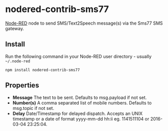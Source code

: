 nodered-contrib-sms77
===========================

<a href="http://nodered.org" target="_new">Node-RED</a> node to send SMS/Text2Speech message(s) via the Sms77 SMS gateway.


Install
-------

Run the following command in your Node-RED user directory - usually `~/.node-red`

    npm install nodered-contrib-sms77

Properties
----------

- **Message** The text to be sent. Defaults to msg.payload if not set.
- **Number(s)** A comma separated list of mobile numbers. Defaults to msg.topic if not set.
- **Delay** Date/Timestamp for delayed dispatch. Accepts an UNIX timestamp or a date of format yyyy-mm-dd hh:ii eg. 1141511104 or 2016-03-04 23:25:04.
